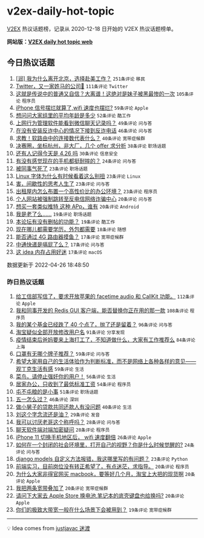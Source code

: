 # v2ex-daily-hot-topic

[V2EX](https://www.v2ex.com/) 热议话题榜，记录从 2020-12-18 日开始的 V2EX 热议话题榜单。

**网站版：[V2EX daily hot topic web](https://boojack.github.io/v2ex-daily-hot-topic-web/)**

## 今日热议话题

<!-- TODAY BEGIN -->

1. [[润] 我为什么离开北京，选择赴美工作？](https://www.v2ex.com/t/849299) `251条评论` `移民`
1. [Twitter，又一家姓马的公司🐶](https://www.v2ex.com/t/849278) `111条评论` `Twitter`
1. [这就是传说中的普通又自信？大离谱！这绝对是妹子被黑最惨的一次](https://www.v2ex.com/t/849388) `105条评论` `程序员`
1. [iPhone 信号摆烂就算了,wifi 速度也摆烂?](https://www.v2ex.com/t/849279) `59条评论` `Apple`
1. [想问问大家组里的平均年龄是多少](https://www.v2ex.com/t/849314) `52条评论` `酷工作`
1. [上网行为管理软件能看到微信聊天记录吗？](https://www.v2ex.com/t/849327) `49条评论` `问与答`
1. [在没有安装反诈中心的情况下接到反诈电话](https://www.v2ex.com/t/849308) `46条评论` `问与答`
1. [求教！软路由中的连接数代表什么？](https://www.v2ex.com/t/849311) `40条评论` `宽带症候群`
1. [决赛圈，坐标杭州，非大厂，几个 offer 求分析](https://www.v2ex.com/t/849300) `38条评论` `职场话题`
1. [还有人记得今天是 4.26 吗](https://www.v2ex.com/t/849396) `30条评论` `信息安全`
1. [有没有感觉现在的手机都挺耐摔的？](https://www.v2ex.com/t/849414) `24条评论` `问与答`
1. [被同事气死了](https://www.v2ex.com/t/849426) `23条评论` `职场话题`
1. [Linux 字体为什么有时候看着这么别扭](https://www.v2ex.com/t/849417) `23条评论` `Linux`
1. [害，间歇性的思考人生了](https://www.v2ex.com/t/849366) `23条评论` `问与答`
1. [出租屋内怎么布置一个高性价比的办公环境？](https://www.v2ex.com/t/849342) `23条评论` `程序员`
1. [个人网站被强制跳转至反电信网络诈骗中心](https://www.v2ex.com/t/849369) `20条评论` `问与答`
1. [想买一套类似推特 这种 APp，谁有](https://www.v2ex.com/t/849357) `20条评论` `Android`
1. [我是老了么……](https://www.v2ex.com/t/849415) `19条评论` `职场话题`
1. [本论坛有没有删帖的功能？](https://www.v2ex.com/t/849301) `19条评论` `酷工作`
1. [现在哪儿都需要学历，外包都需要](https://www.v2ex.com/t/849296) `18条评论` `随想`
1. [能否通过 4G 路由器摸鱼？](https://www.v2ex.com/t/849346) `17条评论` `宽带症候群`
1. [中通快递是嗝屁了么？](https://www.v2ex.com/t/849340) `17条评论` `问与答`
1. [这 idea 内存占用好迷](https://www.v2ex.com/t/849310) `17条评论` `macOS`

数据更新于 2022-04-26 18:48:50

<!-- TODAY END -->

### 昨日热议话题

<!-- YESTERDAY BEGIN -->

1. [给工信部写信了，要求开放苹果的 facetime audio 和 CallKit 功能。](https://www.v2ex.com/t/849140) `112条评论` `Apple`
1. [我和同事开发的 Redis GUI 客户端，能否替换你正在用的那一款](https://www.v2ex.com/t/849043) `108条评论` `程序员`
1. [我的某个基金已经跌了 40 个点了，抛了还是留着？](https://www.v2ex.com/t/849073) `96条评论` `问与答`
1. [淘宝疑似全部开放修改用户名](https://www.v2ex.com/t/849042) `91条评论` `分享发现`
1. [疫情结束后爸妈要来上海打工了，不知道做什么，大家有工作推荐么](https://www.v2ex.com/t/849092) `84条评论` `上海`
1. [口罩有无哪个牌子推荐？](https://www.v2ex.com/t/849041) `59条评论` `问与答`
1. [希望大家用自己的生活体验作为判断标准，而不是网络上各种各样的意见——观丁克生活有感](https://www.v2ex.com/t/849142) `59条评论` `生活`
1. [菜鸟，请停止强奸你的用户！](https://www.v2ex.com/t/849216) `56条评论` `生活`
1. [居家办公，只收到了最低标准工资](https://www.v2ex.com/t/849152) `54条评论` `程序员`
1. [屯不屯粮的是小事](https://www.v2ex.com/t/849044) `51条评论` `职场话题`
1. [五一怎么过？](https://www.v2ex.com/t/849091) `46条评论` `深圳`
1. [做小舅子的贷款共同还款人有没问题](https://www.v2ex.com/t/849192) `40条评论` `生活`
1. [刘这个字念流还是油？](https://www.v2ex.com/t/849134) `29条评论` `发音`
1. [我可以讨厌老哥这个称呼吗？](https://www.v2ex.com/t/849258) `28条评论` `问与答`
1. [聊天软件端对端加密疑问](https://www.v2ex.com/t/849178) `28条评论` `程序员`
1. [iPhone 11 切换手机地区后， wifi 速度翻倍](https://www.v2ex.com/t/849161) `26条评论` `Apple`
1. [如何在一个封闭的社会环境里，打开自己的视野？你是什么时候觉醒的?](https://www.v2ex.com/t/849129) `24条评论` `问与答`
1. [django models 自定义方法报错，我这哪里写的有问题？](https://www.v2ex.com/t/849243) `23条评论` `Python`
1. [前端实习，目前岗位没有转正希望了，有点迷茫，求指导。](https://www.v2ex.com/t/849149) `20条评论` `程序员`
1. [为什么大家非得官网买 macbook，要等好几个月，淘宝上大把的现货啊](https://www.v2ex.com/t/849072) `20条评论` `Apple`
1. [我把两条宽带叠加了](https://www.v2ex.com/t/849062) `20条评论` `宽带症候群`
1. [请问下大家去 Apple Store 换电池,笔记本的底壳键盘也给换吗?](https://www.v2ex.com/t/849049) `20条评论` `Apple`
1. [你们的极致大带宽一般在什么场景下会被用到？](https://www.v2ex.com/t/849263) `19条评论` `宽带症候群`

<!-- YESTERDAY END -->

---

💡 Idea comes from [justjavac 迷渡](https://github.com/justjavac/)
